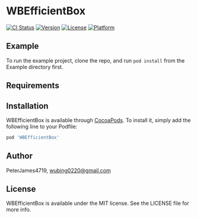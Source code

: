 # WBEfficientBox

[![CI Status](https://img.shields.io/travis/PeterJames4719/WBEfficientBox.svg?style=flat)](https://travis-ci.org/PeterJames4719/WBEfficientBox)
[![Version](https://img.shields.io/cocoapods/v/WBEfficientBox.svg?style=flat)](https://cocoapods.org/pods/WBEfficientBox)
[![License](https://img.shields.io/cocoapods/l/WBEfficientBox.svg?style=flat)](https://cocoapods.org/pods/WBEfficientBox)
[![Platform](https://img.shields.io/cocoapods/p/WBEfficientBox.svg?style=flat)](https://cocoapods.org/pods/WBEfficientBox)

## Example

To run the example project, clone the repo, and run `pod install` from the Example directory first.

## Requirements

## Installation

WBEfficientBox is available through [CocoaPods](https://cocoapods.org). To install
it, simply add the following line to your Podfile:

```ruby
pod 'WBEfficientBox'
```

## Author

PeterJames4719, wubing0220@gmail.com

## License

WBEfficientBox is available under the MIT license. See the LICENSE file for more info.
